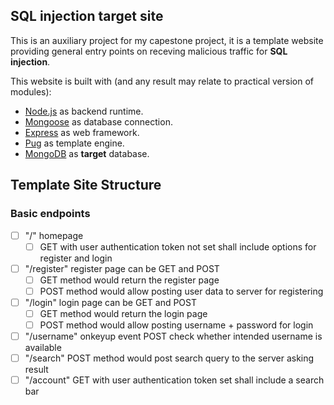## SQL injection target site

This is an auxiliary project for my capestone project, it is a template website providing general entry points on receving malicious traffic for **SQL injection**.

This website is built with (and any result may relate to practical version of modules):
- [Node.js](https://nodejs.org/en/) as backend runtime.
- [Mongoose](https://mongoosejs.com/) as database connection.
- [Express](https://expressjs.com/) as web framework.
- [Pug](https://pugjs.org/api/getting-started.html) as template engine.
- [MongoDB](https://www.mongodb.com/) as **target** database.

## Template Site Structure

### Basic endpoints

- [ ] "/" homepage 
  - [ ] GET with user authentication token not set shall include options for register and login
- [ ] "/register" register page can be GET and POST
  - [ ] GET method would return the register page
  - [ ] POST method would allow posting user data to server for registering
- [ ] "/login" login page can be GET and POST
  - [ ] GET method would return the login page
  - [ ] POST method would allow posting username + password for login
- [ ] "/username" onkeyup event POST check whether intended username is available
- [ ] "/search" POST method would post search query to the server asking result
- [ ] "/account" GET with user authentication token set shall include a search bar